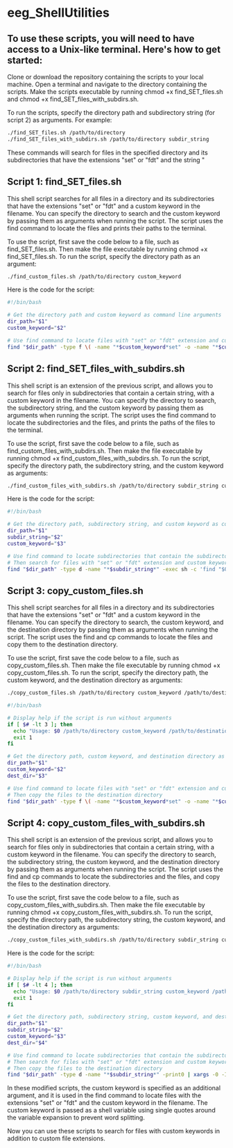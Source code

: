 # eeg_ShellUtilities

## To use these scripts, you will need to have access to a Unix-like terminal. Here's how to get started:

Clone or download the repository containing the scripts to your local machine.
Open a terminal and navigate to the directory containing the scripts.
Make the scripts executable by running chmod +x find_SET_files.sh and chmod +x find_SET_files_with_subdirs.sh.

To run the scripts, specify the directory path and subdirectory string (for script 2) as arguments. For example:

```bash
./find_SET_files.sh /path/to/directory
./find_SET_files_with_subdirs.sh /path/to/directory subdir_string
```

These commands will search for files in the specified directory and its subdirectories that have the extensions "set" or "fdt" and the string "

## Script 1: find_SET_files.sh

This shell script searches for all files in a directory and its subdirectories that have the extensions "set" or "fdt" and a custom keyword in the filename. You can specify the directory to search and the custom keyword by passing them as arguments when running the script. The script uses the find command to locate the files and prints their paths to the terminal.

To use the script, first save the code below to a file, such as find_SET_files.sh. Then make the file executable by running chmod +x find_SET_files.sh. To run the script, specify the directory path as an argument:

```bash
./find_custom_files.sh /path/to/directory custom_keyword
```

Here is the code for the script:

```bash
#!/bin/bash

# Get the directory path and custom keyword as command line arguments
dir_path="$1"
custom_keyword="$2"

# Use find command to locate files with "set" or "fdt" extension and custom keyword in filename
find "$dir_path" -type f \( -name "*$custom_keyword*set" -o -name "*$custom_keyword*fdt" \) -print

```

## Script 2: find_SET_files_with_subdirs.sh

This shell script is an extension of the previous script, and allows you to search for files only in subdirectories that contain a certain string, with a custom keyword in the filename. You can specify the directory to search, the subdirectory string, and the custom keyword by passing them as arguments when running the script. The script uses the find command to locate the subdirectories and the files, and prints the paths of the files to the terminal.

To use the script, first save the code below to a file, such as find_custom_files_with_subdirs.sh. Then make the file executable by running chmod +x find_custom_files_with_subdirs.sh. To run the script, specify the directory path, the subdirectory string, and the custom keyword as arguments:

```bash
./find_custom_files_with_subdirs.sh /path/to/directory subdir_string custom_keyword
```

Here is the code for the script:
```bash
#!/bin/bash

# Get the directory path, subdirectory string, and custom keyword as command line arguments
dir_path="$1"
subdir_string="$2"
custom_keyword="$3"

# Use find command to locate subdirectories that contain the subdirectory string
# Then search for files with "set" or "fdt" extension and custom keyword in filename in these subdirectories
find "$dir_path" -type d -name "*$subdir_string*" -exec sh -c 'find "$0" -type f \( -name "*'"$custom_keyword"'*set" -o -name "*'"$custom_keyword"'*fdt" \) -print' {} \;

```

## Script 3: copy_custom_files.sh

This shell script searches for all files in a directory and its subdirectories that have the extensions "set" or "fdt" and a custom keyword in the filename. You can specify the directory to search, the custom keyword, and the destination directory by passing them as arguments when running the script. The script uses the find and cp commands to locate the files and copy them to the destination directory.

To use the script, first save the code below to a file, such as copy_custom_files.sh. Then make the file executable by running chmod +x copy_custom_files.sh. To run the script, specify the directory path, the custom keyword, and the destination directory as arguments:

```bash
./copy_custom_files.sh /path/to/directory custom_keyword /path/to/destination
```

```bash
#!/bin/bash

# Display help if the script is run without arguments
if [ $# -lt 3 ]; then
  echo "Usage: $0 /path/to/directory custom_keyword /path/to/destination"
  exit 1
fi

# Get the directory path, custom keyword, and destination directory as command line arguments
dir_path="$1"
custom_keyword="$2"
dest_dir="$3"

# Use find command to locate files with "set" or "fdt" extension and custom keyword in filename
# Then copy the files to the destination directory
find "$dir_path" -type f \( -name "*$custom_keyword*set" -o -name "*$custom_keyword*fdt" \) -exec cp {} "$dest_dir" \+
```


## Script 4: copy_custom_files_with_subdirs.sh

This shell script is an extension of the previous script, and allows you to search for files only in subdirectories that contain a certain string, with a custom keyword in the filename. You can specify the directory to search, the subdirectory string, the custom keyword, and the destination directory by passing them as arguments when running the script. The script uses the find and cp commands to locate the subdirectories and the files, and copy the files to the destination directory.

To use the script, first save the code below to a file, such as copy_custom_files_with_subdirs.sh. Then make the file executable by running chmod +x copy_custom_files_with_subdirs.sh. To run the script, specify the directory path, the subdirectory string, the custom keyword, and the destination directory as arguments:

```bash
./copy_custom_files_with_subdirs.sh /path/to/directory subdir_string custom_keyword /path/to/destination
```

Here is the code for the script:

```bash
#!/bin/bash

# Display help if the script is run without arguments
if [ $# -lt 4 ]; then
  echo "Usage: $0 /path/to/directory subdir_string custom_keyword /path/to/destination"
  exit 1
fi

# Get the directory path, subdirectory string, custom keyword, and destination directory as command line arguments
dir_path="$1"
subdir_string="$2"
custom_keyword="$3"
dest_dir="$4"

# Use find command to locate subdirectories that contain the subdirectory string
# Then search for files with "set" or "fdt" extension and custom keyword in filename in these subdirectories
# Then copy the files to the destination directory
find "$dir_path" -type d -name "*$subdir_string*" -print0 | xargs -0 -I{} sh -c 'find "{}" -type
```

In these modified scripts, the custom keyword is specified as an additional argument, and it is used in the find command to locate files with the extensions "set" or "fdt" and the custom keyword in the filename. The custom keyword is passed as a shell variable using single quotes around the variable expansion to prevent word splitting.

Now you can use these scripts to search for files with custom keywords in addition to custom file extensions.
